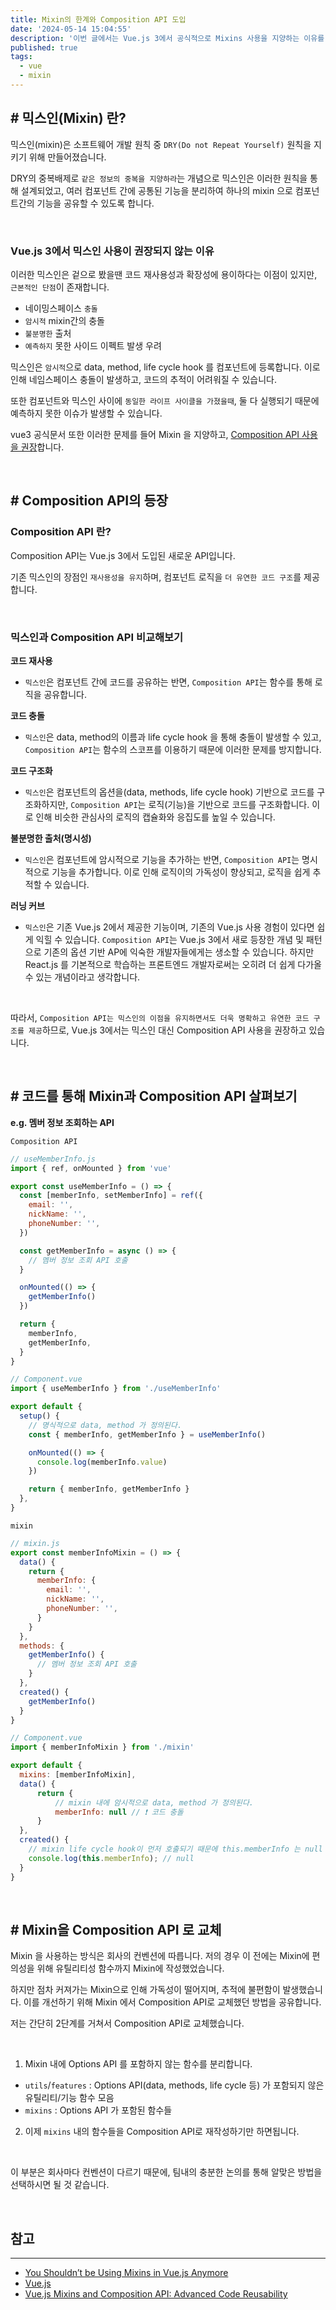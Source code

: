 ```yaml
---
title: Mixin의 한계와 Composition API 도입
date: '2024-05-14 15:04:55'
description: '이번 글에서는 Vue.js 3에서 공식적으로 Mixins 사용을 지양하는 이유를 설명합니다.'
published: true
tags:
  - vue
  - mixin
---
```


## # 믹스인(Mixin) 란?

믹스인(mixin)은 소프트웨어 개발 원칙 중 `DRY(Do not Repeat Yourself)` 원칙을 지키기 위해 만들어졌습니다.

DRY의 중복배제로 `같은 정보의 중복을 지양하라`는 개념으로 믹스인은 이러한 원칙을 통해 설계되었고, 여러 컴포넌트 간에 공통된 기능을 분리하여 하나의 mixin 으로 컴포넌트간의 기능을 공유할 수 있도록 합니다.

<br>

### Vue.js 3에서 믹스인 사용이 권장되지 않는 이유

이러한 믹스인은 겉으로 봤을땐 코드 재사용성과 확장성에 용이하다는 이점이 있지만, `근본적인 단점`이 존재합니다.

- 네이밍스페이스 `충돌`
- `암시적` mixin간의 충돌
- `불분명한` 출처
- `예측하지` 못한 사이드 이펙트 발생 우려

믹스인은 `암시적`으로 data, method, life cycle hook 를 컴포넌트에 등록합니다. 이로 인해 네임스페이스 충돌이 발생하고, 코드의 추적이 어려워질 수 있습니다.

또한 컴포넌트와 믹스인 사이에 `동일한 라이프 사이클을 가졌을때`, 둘 다 실행되기 때문에 예측하지 못한 이슈가 발생할 수 있습니다.

vue3 공식문서 또한 이러한 문제를 들어 Mixin 을 지양하고, [Composition API 사용을 권장](https://ko.vuejs.org/guide/reusability/composables#comparisons-with-other-techniques)합니다.

<br>

## # Composition API의 등장

### Composition API 란?

Composition API는 Vue.js 3에서 도입된 새로운 API입니다.

기존 믹스인의 장점인 `재사용성을 유지`하며, 컴포넌트 로직을 `더 유연한 코드 구조`를 제공합니다.

<br />

### 믹스인과 Composition API 비교해보기

**코드 재사용**

- `믹스인`은 컴포넌트 간에 코드를 공유하는 반면, `Composition API`는 함수를 통해 로직을 공유합니다.

**코드 충돌**

- `믹스인`은 data, method의 이름과 life cycle hook 을 통해 충돌이 발생할 수 있고, `Composition API`는 함수의 스코프를 이용하기 때문에 이러한 문제를 방지합니다.

**코드 구조화**

- `믹스인`은 컴포넌트의 옵션을(data, methods, life cycle hook) 기반으로 코드를 구조화하지만, `Composition API`는 로직(기능)을 기반으로 코드를 구조화합니다.
  이로 인해 비슷한 관심사의 로직의 캡슐화와 응집도를 높일 수 있습니다.

**불분명한 출처(명시성)**

- `믹스인`은 컴포넌트에 암시적으로 기능을 추가하는 반면, `Composition API`는 명시적으로 기능을 추가합니다. 이로 인해 로직이의 가독성이 향상되고, 로직을 쉽게 추적할 수 있습니다.

**러닝 커브**

- `믹스인`은 기존 Vue.js 2에서 제공한 기능이며, 기존의 Vue.js 사용 경험이 있다면 쉽게 익힐 수 있습니다. `Composition API`는 Vue.js 3에서 새로 등장한 개념 및 패턴으로 기존의 옵션 기반 AP에 익숙한 개발자들에게는 생소할 수 있습니다.
  하지만 React.js 를 기본적으로 학습하는 프론트엔드 개발자로써는 오히려 더 쉽게 다가올 수 있는 개념이라고 생각합니다.

<br />

따라서, `Composition API는 믹스인의 이점을 유지하면서도 더욱 명확하고 유연한 코드 구조를 제공`하므로, Vue.js 3에서는 믹스인 대신 Composition API 사용을 권장하고 있습니다.

<br>

## # 코드를 통해 Mixin과 Composition API 살펴보기

**e.g. 멤버 정보 조회하는 API**

`Composition API`

```javascript
// useMemberInfo.js
import { ref, onMounted } from 'vue'

export const useMemberInfo = () => {
  const [memberInfo, setMemberInfo] = ref({
    email: '',
    nickName: '',
    phoneNumber: '',
  })

  const getMemberInfo = async () => {
    // 멤버 정보 조회 API 호출
  }

  onMounted(() => {
    getMemberInfo()
  })

  return {
    memberInfo,
    getMemberInfo,
  }
}

// Component.vue
import { useMemberInfo } from './useMemberInfo'

export default {
  setup() {
    // 명식적으로 data, method 가 정의된다.
    const { memberInfo, getMemberInfo } = useMemberInfo()

    onMounted(() => {
      console.log(memberInfo.value)
    })

    return { memberInfo, getMemberInfo }
  },
}
```

`mixin`

```javascript
// mixin.js
export const memberInfoMixin = () => {
  data() {
    return {
      memberInfo: {
        email: '',
        nickName: '',
        phoneNumber: '',
      }
    }
  },
  methods: {
    getMemberInfo() {
      // 멤버 정보 조회 API 호출
    }
  },
  created() {
    getMemberInfo()
  }
}

// Component.vue
import { memberInfoMixin } from './mixin'

export default {
  mixins: [memberInfoMixin],
  data() {
	  return {
		  // mixin 내에 암시적으로 data, method 가 정의된다.
		  memberInfo: null // ❗️ 코드 충돌
	  }
  },
  created() {
	// mixin life cycle hook이 먼저 호출되기 때문에 this.memberInfo 는 null 이다.
    console.log(this.memberInfo); // null
  }
}
```

<br>

## # Mixin을 Composition API 로 교체

Mixin 을 사용하는 방식은 회사의 컨벤션에 따릅니다. 저의 경우 이 전에는 Mixin에 편의성을 위해 유틸리티성 함수까지 Mixin에 작성했었습니다.

하지만 점차 커져가는 Mixin으로 인해 가독성이 떨어지며, 추적에 불편함이 발생했습니다.
이를 개선하기 위해 Mixin 에서 Composition API로 교체했던 방법을 공유합니다.

저는 간단히 2단계를 거쳐서 Composition API로 교체했습니다.

<br>

1. Mixin 내에 Options API 를 포함하지 않는 함수를 분리합니다.

- `utils`/`features` : Options API(data, methods, life cycle 등) 가 포함되지 않은 유틸리티/기능 함수 모음
- `mixins` : Options API 가 포함된 함수들

2. 이제 `mixins` 내의 함수들을 Composition API로 재작성하기만 하면됩니다.

<br>

이 부분은 회사마다 컨벤션이 다르기 때문에, 팀내의 충분한 논의를 통해 알맞은 방법을 선택하시면 될 것 같습니다.

<br>

## 참고

---

- [You Shouldn’t be Using Mixins in Vue.js Anymore](https://javascript.plainenglish.io/you-shouldnt-be-using-mixins-in-vue-js-anymore-ec8c09824f9f)
- [Vue.js](https://ko.vuejs.org/guide/reusability/composables#comparisons-with-other-techniques)
- [Vue.js Mixins and Composition API: Advanced Code Reusability](https://codedamn.com/news/vuejs/vuejs-mixins-composition-api-code-reusability)
